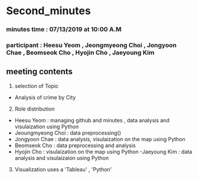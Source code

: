 # Second_minutes

### minutes time : 07/13/2019 at 10:00 A.M
### participant : Heesu Yeom , Jeongmyeong Choi , Jongyoon Chae , Beomseok Cho , Hyojin Cho , Jaeyoung Kim 

## meeting contents

1. selection of Topic
  - Analysis of crime by City
  
2. Role distribution
  - Heesu Yeom : managing github and minutes , data analysis and visulaization using Python
  - Jeoungmyeong Choi : data preprocessing()
  - Jongyoon Chae : data analysis, visulaization on the map using Python
  - Beomseok Cho : data preprocessing and analysis
  - Hyojin Cho : visulaization on the map using Python
  -Jaeyoung Kim : data analysis and visulaizaion using Python

3. Visualization uses a 'Tableau' , 'Python'

